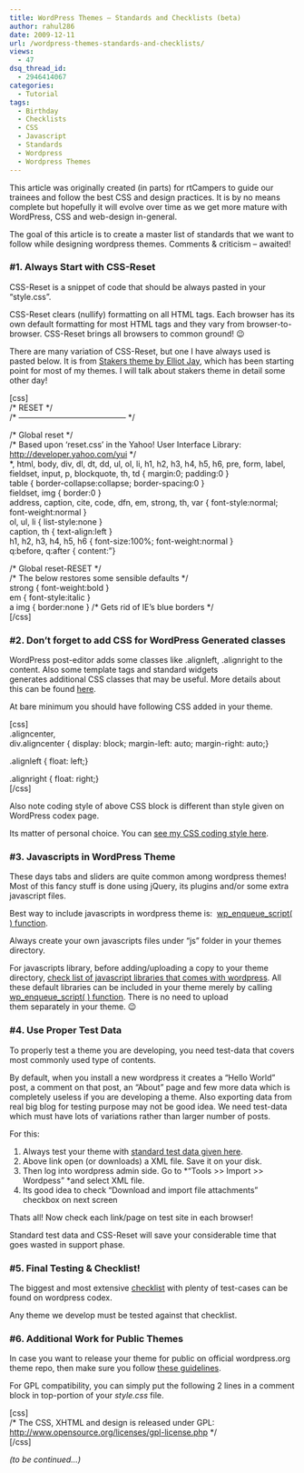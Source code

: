 ```yaml
---
title: WordPress Themes – Standards and Checklists (beta)
author: rahul286
date: 2009-12-11
url: /wordpress-themes-standards-and-checklists/
views:
  - 47
dsq_thread_id:
  - 2946414067
categories:
  - Tutorial
tags:
  - Birthday
  - Checklists
  - CSS
  - Javascript
  - Standards
  - Wordpress
  - Wordpress Themes
---
```

This article was originally created (in parts) for rtCampers to guide our trainees and follow the best CSS and design practices. It is by no means complete but hopefully it will evolve over time as we get more mature with WordPress, CSS and web-design in-general.

The goal of this article is to create a master list of standards that we want to follow while designing wordpress themes. Comments & criticism &#8211; awaited!

### #1. Always Start with CSS-Reset

CSS-Reset is a snippet of code that should be always pasted in your &#8220;style.css&#8221;.

CSS-Reset clears (nullify) formatting on all HTML tags. Each browser has its own default formatting for most HTML tags and they vary from browser-to-browser. CSS-Reset brings all browsers to common ground! 😉

There are many variation of CSS-Reset, but one I have always used is pasted below. It is from <a href="http://elliotjaystocks.com/starkers/" onclick="_gaq.push(['_trackEvent', 'outbound-article', 'http://elliotjaystocks.com/starkers/', 'Stakers theme by Elliot Jay']);" >Stakers theme by Elliot Jay</a>, which has been starting point for most of my themes. I will talk about stakers theme in detail some other day!

[css]  
/\* RESET \*/  
/\* &#8212;&#8212;&#8212;&#8212;&#8212;&#8212;&#8212;&#8212;&#8212;&#8212;&#8212;&#8212;&#8212;&#8211; \*/

/\* Global reset \*/  
/\* Based upon &#8216;reset.css&#8217; in the Yahoo! User Interface Library: http://developer.yahoo.com/yui \*/  
*, html, body, div, dl, dt, dd, ul, ol, li, h1, h2, h3, h4, h5, h6, pre, form, label, fieldset, input, p, blockquote, th, td { margin:0; padding:0 }  
table { border-collapse:collapse; border-spacing:0 }  
fieldset, img { border:0 }  
address, caption, cite, code, dfn, em, strong, th, var { font-style:normal; font-weight:normal }  
ol, ul, li { list-style:none }  
caption, th { text-align:left }  
h1, h2, h3, h4, h5, h6 { font-size:100%; font-weight:normal }  
q:before, q:after { content:&#8221;}

/\* Global reset-RESET \*/  
/\* The below restores some sensible defaults \*/  
strong { font-weight:bold }  
em { font-style:italic }  
a img { border:none } /\* Gets rid of IE&#8217;s blue borders \*/  
[/css]

<h3 style="font-size: 1.17em">
  #2. Don&#8217;t forget to add CSS for WordPress Generated classes
</h3>

WordPress post-editor adds some classes like .alignleft, .alignright to the content. Also some template tags and standard widgets generates additional CSS classes that may be useful. More details about this can be found <a href="http://codex.wordpress.org/CSS#WordPress_Generated_Classes" onclick="_gaq.push(['_trackEvent', 'outbound-article', 'http://codex.wordpress.org/CSS#WordPress_Generated_Classes', 'here']);" >here</a>.

At bare minimum you should have following CSS added in your theme.

[css]  
.aligncenter,  
div.aligncenter { display: block; margin-left: auto; margin-right: auto;}

.alignleft { float: left;}

.alignright { float: right;}  
[/css]

Also note coding style of above CSS block is different than style given on WordPress codex page.

Its matter of personal choice. You can <a href="http://davematthewsblog.com/wp-content/themes/davematthewsblog/style.css" onclick="_gaq.push(['_trackEvent', 'outbound-article', 'http://davematthewsblog.com/wp-content/themes/davematthewsblog/style.css', 'see my CSS coding style here']);" >see my CSS coding style here</a>.

### #3. Javascripts in WordPress Theme

These days tabs and sliders are quite common among wordpress themes! Most of this fancy stuff is done using jQuery, its plugins and/or some extra javascript files.

Best way to include javascripts in wordpress theme is:  <a href="http://codex.wordpress.org/Function_Reference/wp_enqueue_script" onclick="_gaq.push(['_trackEvent', 'outbound-article', 'http://codex.wordpress.org/Function_Reference/wp_enqueue_script', 'wp_enqueue_script( ) function']);" >wp_enqueue_script( ) function</a>.

Always create your own javascripts files under &#8220;js&#8221; folder in your themes directory.

For javascripts library, before adding/uploading a copy to your theme directory, <a href="http://codex.wordpress.org/Function_Reference/wp_enqueue_script#Default_scripts_included_with_WordPress" onclick="_gaq.push(['_trackEvent', 'outbound-article', 'http://codex.wordpress.org/Function_Reference/wp_enqueue_script#Default_scripts_included_with_WordPress', 'check list of javascript libraries that comes with wordpress']);" >check list of javascript libraries that comes with wordpress</a>. All these default libraries can be included in your theme merely by calling <a href="http://codex.wordpress.org/Function_Reference/wp_enqueue_script" onclick="_gaq.push(['_trackEvent', 'outbound-article', 'http://codex.wordpress.org/Function_Reference/wp_enqueue_script', 'wp_enqueue_script( ) function']);" >wp_enqueue_script( ) function</a>. There is no need to upload them separately in your theme. 😉

### #4. Use Proper Test Data

To properly test a theme you are developing, you need test-data that covers most commonly used type of contents.

By default, when you install a new wordpress it creates a &#8220;Hello World&#8221; post, a comment on that post, an &#8220;About&#8221; page and few more data which is completely useless if you are developing a theme. Also exporting data from real big blog for testing purpose may not be good idea. We need test-data which must have lots of variations rather than larger number of posts.

For this:

  1. Always test your theme with <a href="http://svn.automattic.com/wpcom-themes/test-data.2008-12-22.xml" onclick="_gaq.push(['_trackEvent', 'outbound-article', 'http://svn.automattic.com/wpcom-themes/test-data.2008-12-22.xml', 'standard test data given here']);" >standard test data given here</a>.
  2. Above link open (or downloads) a XML file. Save it on your disk.
  3. Then log into wordpress admin side. Go to *&#8220;Tools >> Import >> Wordpess&#8221; *and select XML file.
  4. Its good idea to check &#8220;Download and import file attachments&#8221; checkbox on next screen

Thats all! Now check each link/page on test site in each browser!

Standard test data and CSS-Reset will save your considerable time that goes wasted in support phase.

### #5. Final Testing & Checklist!

The biggest and most extensive <a href="http://codex.wordpress.org/Theme_Development_Checklist" onclick="_gaq.push(['_trackEvent', 'outbound-article', 'http://codex.wordpress.org/Theme_Development_Checklist', 'checklist']);" >checklist</a> with plenty of test-cases can be found on wordpress codex.

Any theme we develop must be tested against that checklist.

### #6. Additional Work for Public Themes

In case you want to release your theme for public on official wordpress.org theme repo, then make sure you follow <a href="http://wordpress.org/extend/themes/about/" onclick="_gaq.push(['_trackEvent', 'outbound-article', 'http://wordpress.org/extend/themes/about/', 'these guidelines']);" >these guidelines</a>.

For GPL compatibility, you can simply put the following 2 lines in a comment block in top-portion of your *style.css* file.

[css]  
/* The CSS, XHTML and design is released under GPL:  
http://www.opensource.org/licenses/gpl-license.php */  
[/css]

*(to be continued&#8230;)*
